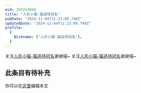 ```yaml
---
mid: 288254068
title: "人形小猫-猫逃待冠名"
pubDate: "2024-11-04T11:22:09.740Z"
updatedDate: "2024-11-04T11:22:09.740Z"
profile:
  {
    Nickname: ["人形小猫-猫逃待冠名"],
  }
---
```


关注[人形小猫-猫逃待冠名](https://space.bilibili.com/288254068)谢谢喵~ 关注[人形小猫-猫逃待冠名](https://space.bilibili.com/288254068)谢谢喵~

## 此条目有待补充
你可以在[这里](https://github.com/Yuhanawa/VTuber.ICU/edit/master/src/content/v/人形小猫-猫逃待冠名/index.md)编辑本文
